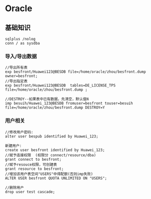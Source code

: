 # Oracle
## 基础知识
	sqlplus /nolog 
	conn / as sysdba
	
### 导入/导出数据
	//导出所有表
	exp besfront/Huawei123@BESDB file=/home/oracle/zhou/besfront.dump owner=besfront;
	//导出指定表
	exp besfront/Huawei123@BESDB  tables=DE_LICENSE_TPS file=/home/oracle/zhou/besfront.dump ;

	//DESTROY--如果表中已有数据，先清空，默认值N
	imp besuih/Huawei_123@BESDB fromuser=besfront touser=besuih file=/home/oracle/zhou/besfront.dump DESTROY=Y

### 用户相关
	//修改用户密码:
	alter user bespub identified by Huawei_123;

	新建用户:
	create user besfront identified by Huawei_123;
	//赋予连接权限  (权限分 connect/resource/dba)
	grant connect to besfront;
	//赋予resouce权限，可创建表
	grant resource to besfront;
	//增加该用户表空间"USERS"中得配额(否则imp失败)
	ALTER USER besfront QUOTA UNLIMITED ON "USERS";

	//删除用户
	drop user test cascade;

